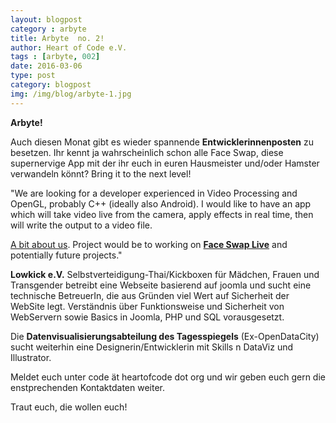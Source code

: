 ```yaml
---
layout: blogpost
category : arbyte
title: Arbyte  no. 2!
author: Heart of Code e.V.
tags : [arbyte, 002]
date: 2016-03-06
type: post
category: blogpost
img: /img/blog/arbyte-1.jpg
---
```

**Arbyte!**


Auch diesen Monat gibt es wieder spannende **Entwicklerinnenposten** zu besetzen. Ihr kennt ja wahrscheinlich schon alle Face Swap, diese supernervige App mit der ihr euch in euren Hausmeister und/oder Hamster verwandeln könnt? Bring it to the next level!

"We are looking for a developer experienced in Video Processing and OpenGL, probably C++ (ideally also Android).  I would like to have an app which will take video live from the camera, apply effects in real time, then will write the output to a video file.

<a href="http://labs.laan.com/">A bit about us</a>. Project would be to working on <a href="http://faceswaplive.com/">**Face Swap Live**</a> and potentially future projects."


**Lowkick e.V.** Selbstverteidigung-Thai/Kickboxen für Mädchen, Frauen und Transgender betreibt eine Webseite basierend auf joomla und sucht eine technische BetreuerIn, die aus Gründen viel Wert auf Sicherheit der WebSite legt. Verständnis über Funktionsweise und Sicherheit von WebServern sowie Basics in Joomla, PHP und SQL vorausgesetzt.


Die **Datenvisualisierungsabteilung des Tagesspiegels** (Ex-OpenDataCity) sucht weiterhin eine Designerin/Entwicklerin mit Skills n DataViz und Illustrator.

Meldet euch unter code ät heartofcode dot org und wir geben euch gern die enstprechenden Kontaktdaten weiter.

Traut euch, die wollen euch!
